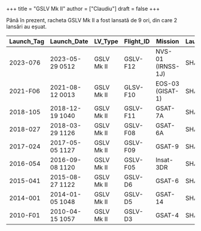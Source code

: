 +++
title = "GSLV Mk II"
author = ["Claudiu"]
draft = false
+++

Până în prezent, racheta GSLV Mk II a fost lansată de 9 ori, din care 2 lansări au eșuat.

| Launch_Tag | Launch_Date     | LV_Type    | Flight_ID | Mission           | Launch_Site | Country | Outcome |
|------------|-----------------|------------|-----------|-------------------|-------------|---------|---------|
| 2023-076   | 2023-05-29 0512 | GSLV Mk II | GSLV-F12  | NVS-01 (IRNSS-1J) | SHAR SLP    | IN      | S       |
| 2021-F06   | 2021-08-12 0013 | GSLV Mk II | GLSV-F10  | EOS-03 (GISAT-1)  | SHAR SLP    | IN      | F       |
| 2018-105   | 2018-12-19 1040 | GSLV Mk II | GSLV-F11  | GSAT-7A           | SHAR SLP    | IN      | S       |
| 2018-027   | 2018-03-29 1126 | GSLV Mk II | GSLV-F08  | GSAT-6A           | SHAR SLP    | IN      | S       |
| 2017-024   | 2017-05-05 1127 | GSLV Mk II | GSLV-F09  | GSAT-9            | SHAR SLP    | IN      | S       |
| 2016-054   | 2016-09-08 1120 | GSLV Mk II | GSLV-F05  | Insat-3DR         | SHAR SLP    | IN      | S       |
| 2015-041   | 2015-08-27 1122 | GSLV Mk II | GSLV-D6   | GSAT-6            | SHAR SLP    | IN      | S       |
| 2014-001   | 2014-01-05 1048 | GSLV Mk II | GSLV-D5   | GSAT-14           | SHAR SLP    | IN      | S       |
| 2010-F01   | 2010-04-15 1057 | GSLV Mk II | GSLV-D3   | GSAT-4            | SHAR SLP    | IN      | F       |
